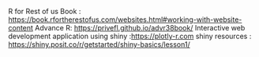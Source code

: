 R for Rest of us Book : https://book.rfortherestofus.com/websites.html#working-with-website-content
Advance R: https://privefl.github.io/advr38book/
Interactive web development application using shiny :https://plotly-r.com
shiny resources : https://shiny.posit.co/r/getstarted/shiny-basics/lesson1/
